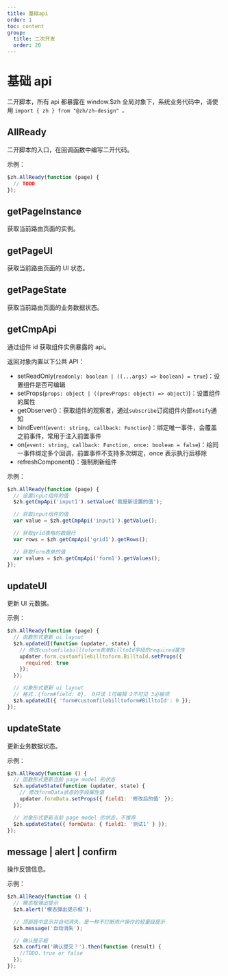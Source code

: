 ```yaml
---
title: 基础api
order: 1
toc: content
group:
  title: 二次开发
  order: 20
---
```


# 基础 api

二开脚本，所有 api 都暴露在 window.$zh 全局对象下，系统业务代码中，请使用 `import { zh } from "@zh/zh-design" 。`

## AllReady

二开脚本的入口，在回调函数中编写二开代码。

示例：

```javascript
$zh.AllReady(function (page) {
  // TODO
});
```

## getPageInstance

获取当前路由页面的实例。

## getPageUI

获取当前路由页面的 UI 状态。

## getPageState

获取当前路由页面的业务数据状态。

## getCmpApi

通过组件 id 获取组件实例暴露的 api。

返回对象内置以下公共 API：

- setReadOnly(`readonly: boolean | ((...args) => boolean) = true`)：设置组件是否可编辑
- setProps(`props: object | ((prevProps: object) => object)`)：设置组件的属性
- getObserver()：获取组件的观察者，通过`subscribe`订阅组件内部`notify`通知
- bindEvent(`event: string, callback: Function`)：绑定唯一事件，会覆盖之前事件，常用于注入前置事件
- on(`event: string, callback: Function, once: boolean = false`)：给同一事件绑定多个回调，前置事件不支持多次绑定，once 表示执行后移除
- refreshComponent()：强制刷新组件

示例：

```javascript
$zh.AllReady(function (page) {
  // 设置input组件的值
  $zh.getCmpApi('input1').setValue('我是新设置的值');

  // 获取input组件的值
  var value = $zh.getCmpApi('input1').getValue();

  // 获取grid表格的数据行
  var rows = $zh.getCmpApi('grid1').getRows();

  // 获取form表单的值
  var values = $zh.getCmpApi('form1').getValues();
});
```

## updateUI

更新 UI 元数据。

示例：

```javascript
$zh.AllReady(function (page) {
  // 函数形式更新 ui layout
  $zh.updateUI(function (updater, state) {
    // 修改customfilebilltoform表单BilltoId字段的required属性
    updater.form.customfilebilltoform.BilltoId.setProps({
      required: true
    });
  });

  // 对象形式更新 ui layout
  // 格式：{form#field: 0}， 0只读 1可编辑 2不可见 3必输项
  $zh.updateUI({ 'form#customfilebilltoform#BilltoId': 0 });
});
```

## updateState

更新业务数据状态。

示例：

```javascript
$zh.AllReady(function () {
  // 函数形式更新当前 page model 的状态
  $zh.updateState(function (updater, state) {
    // 修改formData状态的字段属性值
    updater.formData.setProps({ field1: '修改后的值' });
  });

  // 对象形式更新当前 page model 的状态，不推荐
  $zh.updateState({ formData: { field1: '测试1' } });
});
```

## message | alert | confirm

操作反馈信息。

示例：

```javascript
$zh.AllReady(function () {
  // 模态框弹出提示
  $zh.alert('模态弹出提示框');

  // 顶部居中显示并自动消失，是一种不打断用户操作的轻量级提示
  $zh.message('自动消失');

  // 确认提示框
  $zh.confirm('确认提交？').then(function (result) {
    //TODO，true or false
  });
});
```
